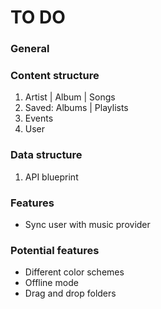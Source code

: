# TO DO

### General

### Content structure

1. Artist | Album | Songs
2. Saved: Albums | Playlists
3. Events
4. User

### Data structure

1. API blueprint

### Features

- Sync user with music provider

### Potential features

- Different color schemes
- Offline mode
- Drag and drop folders
